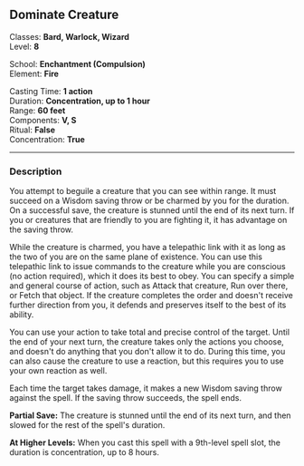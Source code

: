 ## Dominate Creature

Classes: **Bard, Warlock, Wizard**  
Level: **8**  

School: **Enchantment (Compulsion)**  
Element: **Fire**  

Casting Time: **1 action**  
Duration: **Concentration, up to 1 hour**  
Range: **60 feet**  
Components: **V, S**  
Ritual: **False**  
Concentration: **True**  

------

### Description

You attempt to beguile a creature that you can see within range. It must succeed on a Wisdom saving throw or be charmed by you for the duration. On a successful save, the creature is stunned until the end of its next turn. If you or creatures that are friendly to you are fighting it, it has advantage on the saving throw.

While the creature is charmed, you have a telepathic link with it as long as the two of you are on the same plane of existence. You can use this telepathic link to issue commands to the creature while you are conscious (no action required), which it does its best to obey. You can specify a simple and general course of action, such as Attack that creature, Run over there, or Fetch that object. If the creature completes the order and doesn't receive further direction from you, it defends and preserves itself to the best of its ability.

You can use your action to take total and precise control of the target. Until the end of your next turn, the creature takes only the actions you choose, and doesn't do anything that you don't allow it to do. During this time, you can also cause the creature to use a reaction, but this requires you to use your own reaction as well.

Each time the target takes damage, it makes a new Wisdom saving throw against the spell. If the saving throw succeeds, the spell ends.

**Partial Save:** The creature is stunned until the end of its next turn, and then slowed for the rest of the spell's duration.

**At Higher Levels:** When you cast this spell with a 9th-level spell slot, the duration is concentration, up to 8 hours.